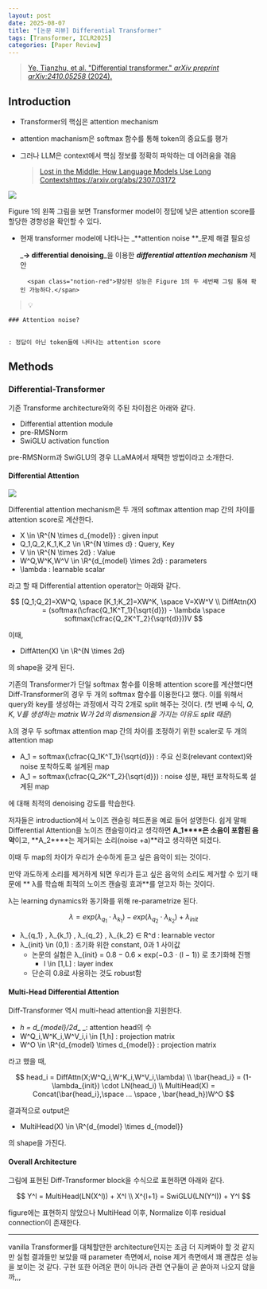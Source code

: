 ```yaml
---
layout: post
date: 2025-08-07
title: "[논문 리뷰] Differential Transformer"
tags: [Transformer, ICLR2025]
categories: [Paper Review]
---
```


> [Ye, Tianzhu, et al. "Differential transformer." ](https://arxiv.org/abs/2410.05258)[_arXiv preprint arXiv:2410.05258_](https://arxiv.org/abs/2410.05258)[ (2024).](https://arxiv.org/abs/2410.05258)



## Introduction

- Transformer의 핵심은 attention mechanism
- attention machanism은 softmax 함수를 통해 token의 중요도를 평가
- 그러나 LLM은 context에서 핵심 정보를 정확히 파악하는 데 어려움을 겪음

	> [Lost in the Middle: How Language Models Use Long Contextshttps://arxiv.org/abs/2307.03172](https://arxiv.org/abs/2307.03172)


![](https://prod-files-secure.s3.us-west-2.amazonaws.com/542b861c-36a8-4051-84e5-8804b6728dba/9083ea56-691a-4752-ae26-47f403431ac8/image.png?X-Amz-Algorithm=AWS4-HMAC-SHA256&X-Amz-Content-Sha256=UNSIGNED-PAYLOAD&X-Amz-Credential=ASIAZI2LB466R4SKLVR3%2F20250818%2Fus-west-2%2Fs3%2Faws4_request&X-Amz-Date=20250818T025108Z&X-Amz-Expires=3600&X-Amz-Security-Token=IQoJb3JpZ2luX2VjEFAaCXVzLXdlc3QtMiJHMEUCIF50owf%2FiSovy9TexcnSO7NyoU9FnWrhiK0cKKwJPYVWAiEAz7HI%2FeC1l8TtTa%2BVnzDjHE4tfKnjnejAFlHyq1vfjEwqiAQImf%2F%2F%2F%2F%2F%2F%2F%2F%2F%2FARAAGgw2Mzc0MjMxODM4MDUiDFj%2BVs26ZDLAiiiI7ircA89ol1acRj%2FwcJP%2BWUlT8DdT6cvuRWha7ktUUsub6BpkL3e3UnqRkYTfOwFOpEnsSfXGSkU%2BpXbhsIqpleS5GNAN5NwWoSPDCLr%2FHHsi8ihffvdCwA1JzZJHmmQ84mEsTUbwDKqmXupRqqwTo3eUoXDrqNsuZORo%2BtPudTCku8iluWOhb8VXb8eRmzFZ1BGHWUcSto61suZ0UR%2FUxayhg%2B0DO7%2BBQPvMEQC62ZMRipHogi7G%2FIEQI47H4cfyn0k3j6R5z4lo3iohXLX0a4wAQ70vY59pznpnXGZCrrYdbsG9yn2BuItl3%2FD%2B6Htu3eJ713iDPMId7YB7Msrmm35hKmlgO5s44TUq3bQUK9JKHLo1sPTZnliYHedYIdRTkJONXsDW0VPCJwn2rnyFM9GoHvsKV5mhkhscAHjb4sXkxz%2BrFpDA%2BapGKsv7V7BkFwao4yZWRzk2%2FcKNngF5G5o3g%2BgkA0eYqDQ05EnvJHmvJKtfzxs9qTAzhBpK9OD03mJObhYejxXKXADLjSefXSKAVPGcHP89jYdqOlFpT1aTmCPAoujKdVquBNBr8WYLcHYcR%2FNnO6t5gjQ82KOjdei3ixSs1AoYBukHRqg8HiPhFztq9a%2FUAuCy0L6h2sA2MITSicUGOqUBvMDWmoQHNNgJvfj0c0%2F8oVx8M2wr%2FpKxMLyNc%2FKj%2FmGdpK0CX3XKNvr5uSI%2BS0c5MR8xBrSxBJBRTBLGSL4wOswq%2B6Cm4AKSIQEtw7Gnsz6Sv8Imp%2F%2BQmIlVs9M2EiZKnU4xNFagFEdrrKUYUVZ%2FkR0lhZJ1YQl0%2FlmCpCg8LL88hDsR6Wt3kE28v0ym1k2J8LnGYIqjXR6wlUpbzZyhvQpOFVHV&X-Amz-Signature=a2dd6b35ea7cabf110ab1e7210f5d801092625b992d5e0fef67623b7e9b2d592&X-Amz-SignedHeaders=host&x-amz-checksum-mode=ENABLED&x-id=GetObject)


Figure 1의 왼쪽 그림을 보면 Transformer model이 정답에 낮은 attention score를 할당한 경향성을 확인할 수 있다.

- 현재 transformer model에 나타나는 _**attention noise **_문제 해결 필요성

	_**→ differential denoising**_을 이용한 _**differential attention mechanism**_ 제안


		<span class="notion-red">향상된 성능은 Figure 1의 두 세번째 그림 통해 확인 가능하다.</span>


> 💡 


	### Attention noise?


	: 정답이 아닌 token들에 나타나는 attention score



## Methods



### Differential-Transformer


기존 Transforme architecture와의 주된 차이점은 아래와 같다.

- Differential attention module
- pre-RMSNorm
- SwiGLU activation function

pre-RMSNorm과 SwiGLU의 경우 LLaMA에서 채택한 방법이라고 소개한다.



#### Differential Attention


![](https://prod-files-secure.s3.us-west-2.amazonaws.com/542b861c-36a8-4051-84e5-8804b6728dba/116d70b2-1963-4810-9167-f4c7d8a06e8f/image.png?X-Amz-Algorithm=AWS4-HMAC-SHA256&X-Amz-Content-Sha256=UNSIGNED-PAYLOAD&X-Amz-Credential=ASIAZI2LB466R4SKLVR3%2F20250818%2Fus-west-2%2Fs3%2Faws4_request&X-Amz-Date=20250818T025108Z&X-Amz-Expires=3600&X-Amz-Security-Token=IQoJb3JpZ2luX2VjEFAaCXVzLXdlc3QtMiJHMEUCIF50owf%2FiSovy9TexcnSO7NyoU9FnWrhiK0cKKwJPYVWAiEAz7HI%2FeC1l8TtTa%2BVnzDjHE4tfKnjnejAFlHyq1vfjEwqiAQImf%2F%2F%2F%2F%2F%2F%2F%2F%2F%2FARAAGgw2Mzc0MjMxODM4MDUiDFj%2BVs26ZDLAiiiI7ircA89ol1acRj%2FwcJP%2BWUlT8DdT6cvuRWha7ktUUsub6BpkL3e3UnqRkYTfOwFOpEnsSfXGSkU%2BpXbhsIqpleS5GNAN5NwWoSPDCLr%2FHHsi8ihffvdCwA1JzZJHmmQ84mEsTUbwDKqmXupRqqwTo3eUoXDrqNsuZORo%2BtPudTCku8iluWOhb8VXb8eRmzFZ1BGHWUcSto61suZ0UR%2FUxayhg%2B0DO7%2BBQPvMEQC62ZMRipHogi7G%2FIEQI47H4cfyn0k3j6R5z4lo3iohXLX0a4wAQ70vY59pznpnXGZCrrYdbsG9yn2BuItl3%2FD%2B6Htu3eJ713iDPMId7YB7Msrmm35hKmlgO5s44TUq3bQUK9JKHLo1sPTZnliYHedYIdRTkJONXsDW0VPCJwn2rnyFM9GoHvsKV5mhkhscAHjb4sXkxz%2BrFpDA%2BapGKsv7V7BkFwao4yZWRzk2%2FcKNngF5G5o3g%2BgkA0eYqDQ05EnvJHmvJKtfzxs9qTAzhBpK9OD03mJObhYejxXKXADLjSefXSKAVPGcHP89jYdqOlFpT1aTmCPAoujKdVquBNBr8WYLcHYcR%2FNnO6t5gjQ82KOjdei3ixSs1AoYBukHRqg8HiPhFztq9a%2FUAuCy0L6h2sA2MITSicUGOqUBvMDWmoQHNNgJvfj0c0%2F8oVx8M2wr%2FpKxMLyNc%2FKj%2FmGdpK0CX3XKNvr5uSI%2BS0c5MR8xBrSxBJBRTBLGSL4wOswq%2B6Cm4AKSIQEtw7Gnsz6Sv8Imp%2F%2BQmIlVs9M2EiZKnU4xNFagFEdrrKUYUVZ%2FkR0lhZJ1YQl0%2FlmCpCg8LL88hDsR6Wt3kE28v0ym1k2J8LnGYIqjXR6wlUpbzZyhvQpOFVHV&X-Amz-Signature=27249016a877b9c2755b2c5051f212161c617482e1744a777e850f53ded7bbb4&X-Amz-SignedHeaders=host&x-amz-checksum-mode=ENABLED&x-id=GetObject)


Differential attention mechanism은 두 개의 softmax attention map 간의 차이를 attention score로 계산한다.

- X \in \R^{N \times d\_{model}} : given input
- Q\_1,Q\_2,K\_1,K\_2 \in \R^{N \times d} : Query, Key
- V \in \R^{N \times 2d} : Value
- W^Q,W^K,W^V \in \R^{d\_{model} \times 2d} : parameters
- \lambda : learnable scalar

라고 할 때 Differential attention operator는 아래와 같다.


$$
[Q_1;Q_2]=XW^Q, \space [K_1;K_2]=XW^K, \space V=XW^V \\
DiffAttn(X) = (softmax(\cfrac{Q_1K^T_1}{\sqrt{d}}) - \lambda \space softmax(\cfrac{Q_2K^T_2}{\sqrt{d}}))V
$$


이때,

- DiffAtten(X) \in \R^{N \times 2d}

의 shape을 갖게 된다.


기존의 Transformer가 단일 softmax 함수를 이용해 attention score를 계산했다면 Diff-Transformer의 경우 두 개의 softmax 함수를 이용한다고 했다. 이를 위해서 query와 key를 생성하는 과정에서 각각 2개로 split 해주는 것이다. <span class="notion-red">(첫 번째 수식, </span><span class="notion-red">_Q, K, V를 생성하는 matrix W가 2d의 dismension을 가지는 이유도 split 때문_</span><span class="notion-red">)</span>


 λ의 경우 두 softmax attention map 간의 차이를 조정하기 위한 scaler로 두 개의 attention map

- A\_1 = softmax(\cfrac{Q\_1K^T\_1}{\sqrt{d}}) : 주요 신호(relevant context)와 noise 포착하도록 설계된 map
- A\_1 = softmax(\cfrac{Q\_2K^T\_2}{\sqrt{d}}) : noise 성분, 패턴 포착하도록 설계된 map 

에 대해 최적의 denoising 강도를 학습한다.


저자들은 introduction에서 노이즈 캔슬링 헤드폰을 예로 들어 설명한다. 쉽게 말해 Differential Attention을 노이즈 캔슬링이라고 생각하면 **A\_1****은 소음이 포함된 음악**이고, **A\_2****는 제거되는 소리(noise +a)**라고 생각하면 되겠다. 


이때 두 map의 차이가 우리가 순수하게 듣고 싶은 음악이 되는 것이다. 


만약 과도하게 소리를 제거하게 되면 우리가 듣고 싶은 음악의 소리도 제거할 수 있기 때문에 ** λ를 학습해 최적의 노이즈 캔슬링 효과**를 얻고자 하는 것이다.


λ는 learning dynamics와 동기화를 위해 re-parametrize 된다.


$$
\lambda = exp(\lambda_{q_1} \cdot \lambda_{k_1}) - exp(\lambda_{q_2} \cdot \lambda_{k_2}) + \lambda_{init}
$$

- λ\_{q\_1} , λ\_{k\_1} , λ\_{q\_2} , λ\_{k\_2} ∈ R^d : learnable vector
- λ\_{init} \in (0,1) : 초기화 위한 constant, 0과 1 사이값
	- 논문의 실험은 λ\_{init} = 0.8 − 0.6 × exp(−0.3 · (l − 1)) 로 초기화해 진행
		- l \in [1,L] : layer index
	- 단순히 0.8로 사용하는 것도 robust함


#### **Multi-Head Differential Attention**


Diff-Transformer 역시 multi-head attention을 지원한다.

- _h = d\_{model}/2d__ _: attention head의 수
- W^Q\_i,W^K\_i,W^V\_i,i \in [1,h] : projection matrix
- W^O \in \R^{d\_{model} \times d\_{model}} : projection matrix

라고 했을 때,


$$
head_i = DiffAttn(X;W^Q_i,W^K_i,W^V_i,\lambda) \\
\bar{head_i} = (1-\lambda_{init}) \cdot LN(head_i) \\
MultiHead(X) = Concat(\bar{head_i},\space ... \space , \bar{head_h})W^O
$$


결과적으로 output은

- MultiHead(X) \in \R^{d\_{model} \times d\_{model}}

의 shape을 가진다.



#### Overall Architecture


그림에 표현된 Diff-Transformer block을 수식으로 표현하면 아래와 같다.


$$
Y^l = MultiHead(LN(X^l)) + X^l \\
X^{l+1} = SwiGLU(LN(Y^l)) + Y^l
$$


figure에는 표현하지 않았으나 MultiHead 이후, Normalize 이후 residual connection이 존재한다.


---


vanilla Transformer를 대체할만한 architecture인지는 조금 더 지켜봐야 할 것 같지만 실험 결과들만 보았을 때 parameter 측면에서, noise 제거 측면에서 꽤 괜찮은 성능을 보이는 것 같다. 구현 또한 어려운 편이 아니라 관련 연구들이 곧 쏟아져 나오지 않을까,,,

